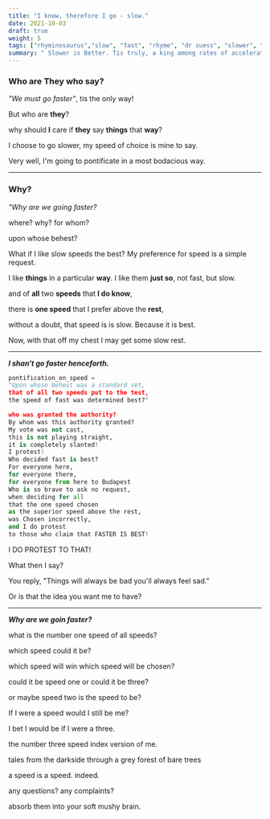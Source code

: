 ```yaml
---
title: "I know, therefore I go - slow."
date: 2021-10-03
draft: true
weight: 5
tags: ["rhyminosaurus","slow", "fast", "rhyme", "dr suess", "slower", "faster", "fast vs slow", "rabbit vs turtle", "tortoise vs hare", "poetry", "lyrics", "relativity"]
summary: " Slower is Better. Tis truly, a king among rates of acceleration."
---
```


### Who are They who say?

*"We must go faster"*, tis the only way!

But who are **they**?

why should **I** care if **they** say **things** that **way**?

I choose to go slower, my speed of choice is mine to say.

Very well, I'm going to pontificate in a most bodacious way.

---
### Why?

*"Why are we going faster?*
 
where? 
why? 
for whom? 

upon whose behest? 

What if I like slow speeds the best?
My preference for speed is a simple request.

I like **things** in a particular **way**. 
I like them **just so**, not fast, but slow. 

and of **all** two **speeds** that **I do know**, 

there is **one speed** that I prefer above the **rest**,

 without a doubt, that speed is is slow. Because it is best. 
 
 Now, with that off my chest I may get some slow rest. 

 ---

***I shan't go faster henceforth.***
```python
pontification_on_speed = 
"Upon whose behest was a standard set, 
that of all two speeds put to the test,  
the speed of fast was determined best?" 

who was granted the authority?
By whom was this authority granted? 
My vote was not cast, 
this is not playing straight, 
it is completely slanted!
I protest! 
Who decided fast is best? 
For everyone here, 
for everyone there,
for everyone from here to Budapest
Who is so brave to ask no request, 
when deciding for all 
that the one speed chosen
as the superior speed above the rest, 
was Chosen incorrectly, 
and I do protest 
to those who claim that FASTER IS BEST!
```

I DO PROTEST TO THAT!

What then I say?

You reply, "Things will always be bad you'll always feel sad."

Or is that the idea you want me to have?

---

***Why are we goin faster?*** 

what is the number one speed of all speeds?

which speed could it be?

which speed will win which speed will be chosen? 

could it be speed one or could it be three? 

or maybe speed two is the speed to be? 

If I were a speed would I still be me? 

I bet I would be if I were a three. 

the number three speed index version of me.

tales from the darkside through a grey forest of bare trees

a speed is a speed. indeed.

any questions? any complaints?

absorb them into your soft mushy brain.
